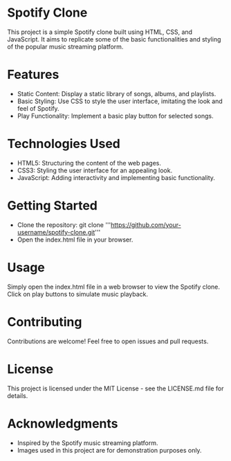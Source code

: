 
# Spotify Clone
This project is a simple Spotify clone built using HTML, CSS, and JavaScript. It aims to replicate some of the basic functionalities and styling of the popular music streaming platform.

# Features
* Static Content: Display a static library of    songs, albums, and playlists.
* Basic Styling: Use CSS to style the user interface, imitating the look and feel of Spotify.
* Play Functionality: Implement a basic play button for selected songs.

# Technologies Used
* HTML5: Structuring the content of the web pages.
* CSS3: Styling the user interface for an appealing look.
* JavaScript: Adding interactivity and implementing basic functionality.


# Getting Started
* Clone the repository: git clone '''https://github.com/your-username/spotify-clone.git'''
* Open the index.html file in your browser.

# Usage
Simply open the index.html file in a web browser to view the Spotify clone. Click on play buttons to simulate music playback.

# Contributing
Contributions are welcome! Feel free to open issues and pull requests. 

# License
This project is licensed under the MIT License - see the LICENSE.md file for details.

# Acknowledgments
* Inspired by the Spotify music streaming platform.
* Images used in this project are for demonstration purposes only.